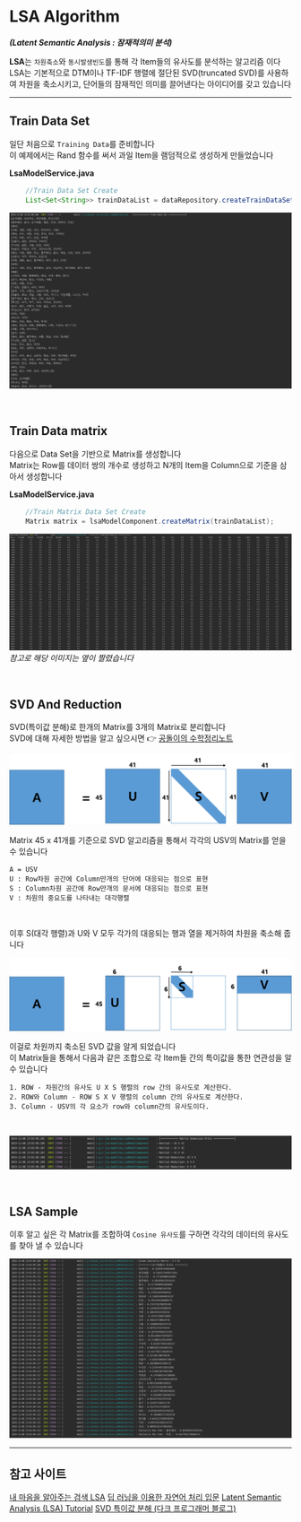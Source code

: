 # LSA Algorithm 
***(Latent Semantic Analysis : 잠재적의미 분석)***  

**LSA**는 `차원축소`와 `동시발생빈도`를 통해 각 Item들의 유사도를 분석하는 알고리즘 이다  
LSA는 기본적으로 DTM이나 TF-IDF 행렬에 절단된 SVD(truncated SVD)를 사용하여 차원을 축소시키고, 단어들의 잠재적인 의미를 끌어낸다는 아이디어를 갖고 있습니다  

---

## Train Data Set  

일단 처음으로 `Training Data`를 준비합니다  
이 예제에서는 Rand 함수를 써서 과일 Item을 램덤적으로 생성하게 만들었습니다  

**LsaModelService.java**  
```java
    //Train Data Set Create
    List<Set<String>> trainDataList = dataRepository.createTrainDataSet(45);
```

![LSA Train Data Set](./assets/LSA-Train-Data.PNG)

<br/>

## Train Data matrix  

다음으로 Data Set을 기반으로 Matrix를 생성합니다  
Matrix는 Row를 데이터 쌍의 개수로 생성하고 N개의 Item을 Column으로 기준을 삼아서 생성합니다  

**LsaModelService.java**  
```java
    //Train Matrix Data Set Create
    Matrix matrix = lsaModelComponent.createMatrix(trainDataList);
```
![LSA Data Matrix](./assets/Data-Matrix.PNG)  
*참고로 해당 이미지는 옆이 짤렸습니다*  

<br/>

## SVD And Reduction 

SVD(특이값 분해)로 한개의 Matrix를 3개의 Matrix로 분리합니다  
SVD에 대해 자세한 방법을 알고 싶으시면 :point_right: [공돌이의 수학정리노트](https://www.youtube.com/watch?time_continue=1158&v=cq5qlYtnLoY&feature=emb_logo)

![SVD Matrix](./assets/svd-image.png)  

Matrix 45 x 41개를 기준으로 SVD 알고리즘을 통해서 각각의 USV의 Matrix를 얻을 수 있습니다  

```text
A = USV
U : Row차원 공간에 Column만개의 단어에 대응되는 점으로 표현
S : Column차원 공간에 Row만개의 문서에 대응되는 점으로 표현
V : 차원의 중요도를 나타내는 대각행렬
```

<br/>

이후 S(대각 행렬)과 U와 V 모두 각가의 대응되는 행과 열을 제거하여 차원을 축소해 줍니다  

![SVD Matrix](./assets/svd-reduction-image.png)  

이걸로 차원까지 축소된 SVD 값을 알게 되었습니다  
이 Matrix들을 통해서 다음과 같은 조합으로 각 Item들 간의 특이값을 통한 연관성을 알 수 있습니다  

```text
1. ROW - 차원간의 유사도 U X S 행렬의 row 간의 유사도로 계산한다.
2. ROW와 Column - ROW S X V 행렬의 column 간의 유사도로 계산한다.
3. Column - USV의 각 요소가 row와 column간의 유사도이다.
```

<br/>

![SVD Matrix](./assets/SVD.PNG)

<br/>

## LSA Sample

이후 알고 싶은 각 Matrix를 조합하여 `Cosine 유사도`를 구하면 각각의 데이터의 유사도를 찾아 낼 수 있습니다  

![Column Similarity](./assets/LSA-Column-Similarity.PNG)

---

## 참고 사이트  
[내 마음을 알아주는 검색 LSA](https://sragent.tistory.com/entry/Latent-Semantic-AnalysisLSA)
[딥 러닝을 이용한 자연어 처리 입문](https://wikidocs.net/24949)
[Latent Semantic Analysis (LSA) Tutorial](https://technowiki.wordpress.com/2011/08/27/latent-semantic-analysis-lsa-tutorial/)
[SVD 특이값 분해 (다크 프로그래머 블로그)](https://darkpgmr.tistory.com/106)